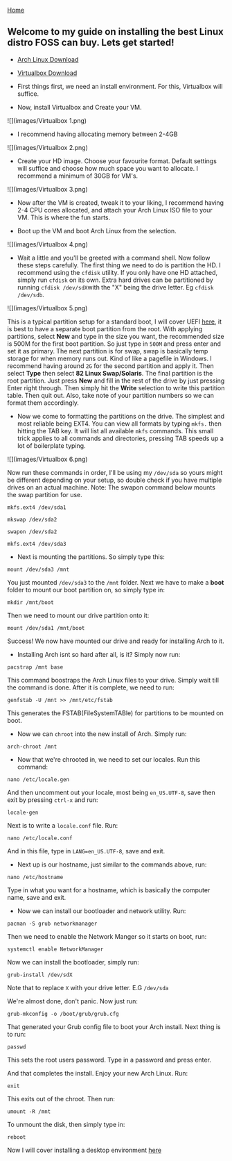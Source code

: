 <link href="/css/style.css" rel="stylesheet">

[Home](index.md)

## Welcome to my guide on installing the best Linux distro FOSS can buy. Lets get started!
* [Arch Linux Download](https://www.archlinux.org/download/)
* [Virtualbox Download](https://www.virtualbox.org/wiki/Downloads)


* First things first, we need an install environment. For this, Virtualbox will suffice.

* Now, install Virtualbox and Create your VM.

![](images/Virtualbox 1.png)

* I recommend having allocating memory between 2-4GB

![](images/Virtualbox 2.png)

* Create your HD image. Choose your favourite format. Default settings will suffice and choose how much space you want to allocate. I recommend a minimum of 30GB for VM's.

![](images/Virtualbox 3.png)

* Now after the VM is created, tweak it to your liking, I recommend having 2-4 CPU cores allocated, and attach your Arch Linux ISO file to your VM. This is where the fun starts.

* Boot up the VM and boot Arch Linux from the selection.

![](images/Virtualbox 4.png)

* Wait a little and you'll be greeted with a command shell. Now follow these steps carefully. The first thing we need to do is partition the HD. I recommend using the `cfdisk` utility. If you only have one HD attached, simply run `cfdisk` on its own. Extra hard drives can be partitioned by running `cfdisk /dev/sdX`with the "X" being the drive letter. Eg `cfdisk /dev/sdb`.

![](images/Virtualbox 5.png)

This is a typical partition setup for a standard boot, I will cover UEFI [here](archefi.md), it is best to have a separate boot partition from the root. With applying partitions, select **New** and type in the size you want, the recommended size is 500M for the first boot partition. So just type in `500M` and press enter and set it as primary. The next partition is for swap, swap is basically temp storage for when memory runs out. Kind of like a pagefile in Windows. I recommend having around `2G` for the second partition and apply it. Then select **Type** then select **82 Linux Swap/Solaris**. The final partition is the root partition. Just press **New** and fill in the rest of the drive by just pressing Enter right through. Then simply hit the **Write** selection to write this partition table. Then quit out. Also, take note of your partition numbers so we can format them accordingly.

* Now we come to formatting the partitions on the drive. The simplest and most reliable being EXT4. You can view all formats by typing `mkfs.` then hitting the TAB key. It will list all available `mkfs` commands. This small trick applies to all commands and directories, pressing TAB speeds up a lot of boilerplate typing.

![](images/Virtualbox 6.png)

Now run these commands in order, I'll be using my `/dev/sda` so yours might be different depending on your setup, so double check if you have multiple drives on an actual machine. Note: The swapon command below mounts the swap partition for use.

```
mkfs.ext4 /dev/sda1

mkswap /dev/sda2

swapon /dev/sda2

mkfs.ext4 /dev/sda3
```

* Next is mounting the partitions. So simply type this:

```
mount /dev/sda3 /mnt
```
You just mounted `/dev/sda3` to the `/mnt` folder. Next we have to make a **boot** folder to mount our boot partition on, so simply type in:
```
mkdir /mnt/boot
```
Then we need to mount our drive partition onto it:
```
mount /dev/sda1 /mnt/boot
```
Success! We now have mounted our drive and ready for installing Arch to it.

* Installing Arch isnt so hard after all, is it? Simply now run:

```
pacstrap /mnt base
```
This command boostraps the Arch Linux files to your drive. Simply wait till the command is done. After it is complete, we need to run:
```
genfstab -U /mnt >> /mnt/etc/fstab
```
This generates the FSTAB(FileSystemTABle) for partitions to be mounted on boot.

* Now we can `chroot` into the new install of Arch. Simply run:

```
arch-chroot /mnt
```

* Now that we're chrooted in, we need to set our locales. Run this command:

```
nano /etc/locale.gen
```
And then uncomment out your locale, most being `en_US.UTF-8`, save then exit by pressing `ctrl-x` and run:
```
locale-gen
```
Next is to write a `locale.conf` file. Run:
```
nano /etc/locale.conf
```
And in this file, type in `LANG=en_US.UTF-8`, save and exit.

* Next up is our hostname, just similar to the commands above, run:

```
nano /etc/hostname
```
Type in what you want for a hostname, which is basically the computer name, save and exit.

* Now we can install our bootloader and network utility. Run:

```
pacman -S grub networkmanager
```
Then we need to enable the Network Manger so it starts on boot, run:
```
systemctl enable NetworkManager
```
Now we can install the bootloader, simply run:
```
grub-install /dev/sdX
```
Note that to replace `X` with your drive letter. E.G `/dev/sda`

We're almost done, don't panic. Now just run:
```
grub-mkconfig -o /boot/grub/grub.cfg
```
That generated your Grub config file to boot your Arch install. Next thing is to run:
```
passwd
```
This sets the root users password. Type in a password and press enter.

And that completes the install. Enjoy your new Arch Linux. Run:
```
exit
```
This exits out of the chroot. Then run:
```
umount -R /mnt
```
To unmount the disk, then simply type in:
```
reboot
```

Now I will cover installing a desktop environment [here](archdesktop.md)
